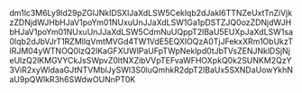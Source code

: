 dm1lc3M6Ly9ld29pZGlJNklDSXlJaXdLSW5Ceklqb2dJakl6TTNZeUxtTnZiVjkzZDNjdWJHbHJaV1poYm01NUxuUnJJaXdLSW1Ga1pDSTZJQ0ozZDNjdWJHbHJaV1poYm01NUxuUnJJaXdLSW5CdmNuUQppT2lBaU5EUXpJaXdLSW1sa0lqb2dJbVJrT1RZMllqVmtMVGd4TW1VdE5EQXlOQzA0TjJFekxXRm1ObUkzTlRJM04yWTNOQ0lzQ2lKaGFXUWlPaUFpTWpNeklpd0tJbTVsZENJNklDSjNjeUlzQ2lKMGVYCkJsSWpvZ0ltNXZibVVpTEFvaWFHOXpkQ0k2SUNKM2QzY3ViR2xyWldaaGJtNTVMblJySWl3S0luQmhkR2dpT2lBaUx5SXNDaUowYkhNaU9pQWlkR3h6SWdwOUNnPT0K
